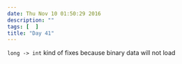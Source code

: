 ```yaml
---
date: Thu Nov 10 01:50:29 2016
description: ""
tags: [  ]
title: "Day 41"
---
```

`long -> int` kind of fixes because binary data will not load

